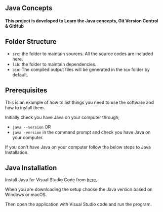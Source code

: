 ## Java Concepts

<h4> This project is developed to Learn the Java concepts, Git Version Control & GitHub </h4> 

## Folder Structure 

- `src`: the folder to maintain sources. All the source codes are included here.
- `lib`: the folder to maintain dependencies.
- `bin`: The compiled output files will be generated in the `bin` folder by default.

## Prerequisites

<p>This is an example of how to list things you need to use the software and how to install them.</p>
<p>Initially check you have Java on your computer through;

- `java --version` OR
- `java -version` in the command prompt and check you have Java on your computer.

<p>If you don't have Java on your computer follow the below steps to Java Installation.</p>

<h2> Java Installation</h2>
<p>Install Java for Visual Studio Code from <a href ="https://code.visualstudio.com/docs/languages/java">here.</a></p>
<p> When you are downloading the setup choose the Java version based on Windows or macOS. </p>
<p> Then open the application with Visual Studio code and run the program. </p>



  

